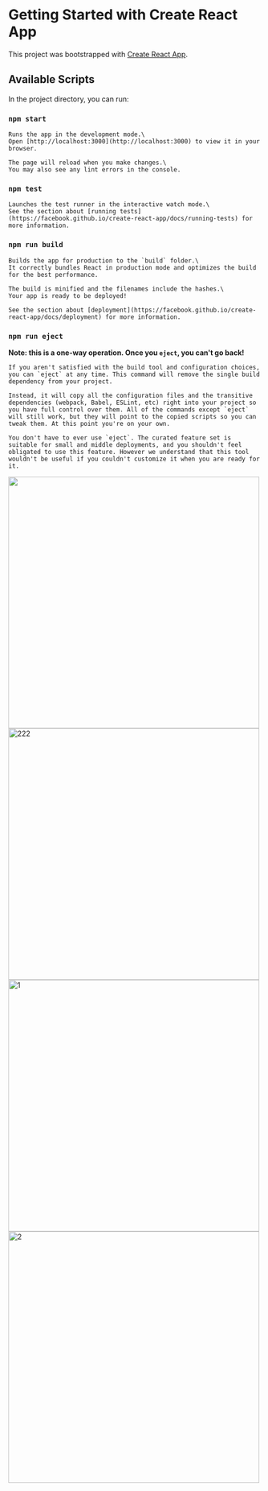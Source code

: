 # Getting Started with Create React App

This project was bootstrapped with [Create React App](https://github.com/facebook/create-react-app).

## Available Scripts

In the project directory, you can run:

### `npm start`

```
Runs the app in the development mode.\
Open [http://localhost:3000](http://localhost:3000) to view it in your browser.

The page will reload when you make changes.\
You may also see any lint errors in the console.
```

### `npm test`

```
Launches the test runner in the interactive watch mode.\
See the section about [running tests](https://facebook.github.io/create-react-app/docs/running-tests) for more information.
```

### `npm run build`
```
Builds the app for production to the `build` folder.\
It correctly bundles React in production mode and optimizes the build for the best performance.

The build is minified and the filenames include the hashes.\
Your app is ready to be deployed!

See the section about [deployment](https://facebook.github.io/create-react-app/docs/deployment) for more information.
```

### `npm run eject`

**Note: this is a one-way operation. Once you `eject`, you can't go back!**

```
If you aren't satisfied with the build tool and configuration choices, you can `eject` at any time. This command will remove the single build dependency from your project.

Instead, it will copy all the configuration files and the transitive dependencies (webpack, Babel, ESLint, etc) right into your project so you have full control over them. All of the commands except `eject` will still work, but they will point to the copied scripts so you can tweak them. At this point you're on your own.

You don't have to ever use `eject`. The curated feature set is suitable for small and middle deployments, and you shouldn't feel obligated to use this feature. However we understand that this tool wouldn't be useful if you couldn't customize it when you are ready for it.
```

<img src="https://user-images.githubusercontent.com/88345845/184160659-9a6d0ecc-6f7e-4800-8fbb-877cf2f18cc8.png" width="500"/>

<img width="500" alt="222" src="https://user-images.githubusercontent.com/88345845/184160660-c3b765cb-c274-4d1b-87b3-8decabe2c5d8.png">

<img width="500" alt="1" src="https://user-images.githubusercontent.com/88345845/184160665-83fe2143-7197-41ad-a644-f31ceea44a65.png">

<img width="500" alt="2" src="https://user-images.githubusercontent.com/88345845/184160669-a0bcf6bd-a6c8-4425-9a6a-43abba4fa080.png">
